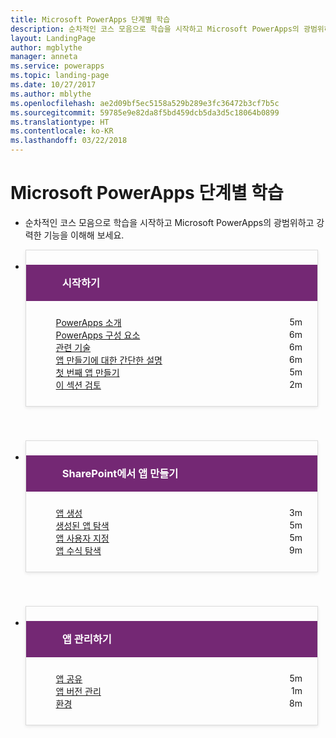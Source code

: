 ```yaml
---
title: Microsoft PowerApps 단계별 학습
description: 순차적인 코스 모음으로 학습을 시작하고 Microsoft PowerApps의 광범위하고 강력한 기능을 이해해 보세요.
layout: LandingPage
author: mgblythe
manager: anneta
ms.service: powerapps
ms.topic: landing-page
ms.date: 10/27/2017
ms.author: mblythe
ms.openlocfilehash: ae2d09bf5ec5158a529b289e3fc36472b3cf7b5c
ms.sourcegitcommit: 59785e9e82da8f5bd459dcb5da3d5c18064b0899
ms.translationtype: HT
ms.contentlocale: ko-KR
ms.lasthandoff: 03/22/2018
---
```

<div id="main" class="v2">
    <div class="container">
        <h1>Microsoft PowerApps 단계별 학습</h1>
        <ul id="databases" class="cardsL panelContent" style="display: block; margin: 0px;">
          <li class="fullSpan">
              <div class="container intro">
                  <p>순차적인 코스 모음으로 학습을 시작하고 Microsoft PowerApps의 광범위하고 강력한 기능을 이해해 보세요.</p>
              </div>
          </li>
          <li>
            <div class="cardSize">
                <div class="cardPadding">
                  <div class="card" style="padding: 0 12px 54px 0;">
                      <div class="cardText" style="box-shadow: 0 2px 5px #e8e8e8; border: 1px solid #dbdbdb;">
                          <h3 class="bgdAccent1" style="padding: 8px; display: flex; background: #742874; font-weight: bold; border-bottom: 0; margin-bottom: 0; line-height: 42px; color: #ffffff">
                            <div class="cardImageOuter" style="margin: 0 8px 0 10px;">
                              <div class="cardImage" style="width: 32px;">
                                <img src="https://docs.microsoft.com/media/common/i_get-started.svg" alt="" data-linktype="absolute-path" class="x-hidden-focus" style="position: relative; top: 6px;">
                              </div>
                            </div>
시작하기 </h3>
                          <ul class="noBullet" style="margin: 24px;">
                              <li style="display: flex; justify-content: space-between;">
                                <a class="barLink" href="get-started.yml#step-1">PowerApps 소개</a>
                                <span style="margin-left: 32px; align-self: center;">5m</span>
                              </li>
                              <li style="display: flex; justify-content: space-between;">
                                <a class="barLink" href="get-started.yml#step-2">PowerApps 구성 요소</a>
                                <span style="margin-left: 32px; align-self: center;">6m</span>
                              </li>
                              <li style="display: flex; justify-content: space-between;">
                                <a class="barLink" href="get-started.yml#step-3">관련 기술</a>
                                <span style="margin-left: 32px; align-self: center;">6m</span>
                              </li>
                              <li style="display: flex; justify-content: space-between;">
                                <a class="barLink" href="get-started.yml#step-4">앱 만들기에 대한 간단한 설명</a>
                                <span style="margin-left: 32px; align-self: center;">6m</span>
                              </li>
                              <li style="display: flex; justify-content: space-between;">
                                <a class="barLink" href="get-started.yml#step-5">첫 번째 앱 만들기</a>
                                <span style="margin-left: 32px; align-self: center;">5m</span>
                              </li>
                              <li style="display: flex; justify-content: space-between;">
                                <a class="barLink" href="get-started.yml#step-6">이 섹션 검토</a>
                                <span style="margin-left: 32px; align-self: center;">2m</span>
                              </li>
                          </ul>
                      </div>
                    </div>
                </div>
            </div>
          </li>
          <li>
            <div class="cardSize">
                <div class="cardPadding">
                  <div class="card" style="padding: 0 12px 54px 0;">
                      <div class="cardText" style="box-shadow: 0 2px 5px #e8e8e8; border: 1px solid #dbdbdb;">
                          <h3 class="bgdAccent1" style="padding: 8px; display: flex; background: #742874; font-weight: bold; border-bottom: 0; margin-bottom: 0; line-height: 42px; color: #ffffff">
                            <div class="cardImageOuter" style="margin: 0 8px 0 10px;">
                              <div class="cardImage" style="width: 32px;">
                                <img src="includes/media/index/i_sharepoint-list-white.svg" alt="" data-linktype="absolute-path" class="x-hidden-focus" style="position: relative; top: 6px;">
                              </div>
                            </div>
SharePoint에서 앱 만들기 </h3>
                          <ul class="noBullet" style="margin: 24px;">
                              <li style="display: flex; justify-content: space-between;">
                                <a class="barLink" href="create-app-sharepoint.yml#step-1">앱 생성</a>
                                <span style="margin-left: 32px; align-self: center;">3m</span>
                              </li>
                              <li style="display: flex; justify-content: space-between;">
                                <a class="barLink" href="create-app-sharepoint.yml#step-2">생성된 앱 탐색</a>
                                <span style="margin-left: 32px; align-self: center;">5m</span>
                              </li>
                              <li style="display: flex; justify-content: space-between;">
                                <a class="barLink" href="create-app-sharepoint.yml#step-3">앱 사용자 지정</a>
                                <span style="margin-left: 32px; align-self: center;">5m</span>
                              </li>
                              <li style="display: flex; justify-content: space-between;">
                                <a class="barLink" href="create-app-sharepoint.yml#step-4">앱 수식 탐색</a>
                                <span style="margin-left: 32px; align-self: center;">9m</span>
                              </li>
                            </ul>
                      </div>
                    </div>
                </div>
            </div>
          </li>
          <li>
            <div class="cardSize">
                <div class="cardPadding">
                  <div class="card" style="padding: 0 12px 54px 0;">
                      <div class="cardText" style="box-shadow: 0 2px 5px #e8e8e8; border: 1px solid #dbdbdb;">
                          <h3 class="bgdAccent1" style="padding: 8px; display: flex; background: #742874; font-weight: bold; border-bottom: 0; margin-bottom: 0; line-height: 42px; color: #ffffff">
                            <div class="cardImageOuter" style="margin: 0 8px 0 10px;">
                              <div class="cardImage" style="width: 32px;">
                                <img src="https://docs.microsoft.com/media/common/i_management.svg" alt="" data-linktype="absolute-path" class="x-hidden-focus" style="position: relative; top: 6px;">
                              </div>
                            </div>
앱 관리하기 </h3>
                          <ul class="noBullet" style="margin: 24px;">
                              <li style="display: flex; justify-content: space-between;">
                                <a class="barLink" href="manage-apps.yml#step-1">앱 공유</a>
                                <span style="margin-left: 32px; align-self: center;">5m</span>
                              </li>
                              <li style="display: flex; justify-content: space-between;">
                                <a class="barLink" href="manage-apps.yml#step-2">앱 버전 관리</a>
                                <span style="margin-left: 32px; align-self: center;">1m</span>
                              </li>
                              <li style="display: flex; justify-content: space-between;">
                                <a class="barLink" href="manage-apps.yml#step-3">환경</a>
                                <span style="margin-left: 32px; align-self: center;">8m</span>
                              </li>
                          </ul>
                      </div>
                    </div>
                </div>
            </div>
          </li>
      </ul>
    </div>
</div>